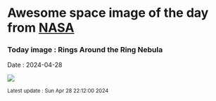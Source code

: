 
# Awesome space image of the day from [NASA](https://api.nasa.gov/)

### Today image : Rings Around the Ring Nebula
Date : 2024-04-28

![](https://apod.nasa.gov/apod/image/2404/M57Ring_HubbleGendler_960.jpg)

<small>Latest update : Sun Apr 28 22:12:00 2024</small>
        